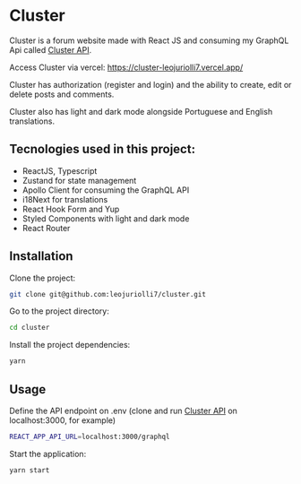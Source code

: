 # Cluster

Cluster is a forum website made with React JS and consuming my GraphQL Api called <a href="https://github.com/leojuriolli7/cluster-api">Cluster API</a>.

Access Cluster via vercel: https://cluster-leojuriolli7.vercel.app/


Cluster has authorization (register and login) and the ability to create, edit or delete posts and comments.

Cluster also has light and dark mode alongside Portuguese and English translations.

## Tecnologies used in this project:

- ReactJS, Typescript
- Zustand for state management
- Apollo Client for consuming the GraphQL API
- i18Next for translations
- React Hook Form and Yup
- Styled Components with light and dark mode
- React Router

## Installation
Clone the project:

```bash
git clone git@github.com:leojuriolli7/cluster.git
```

Go to the project directory:

```bash
cd cluster
```

Install the project dependencies:

```bash
yarn
```

## Usage
Define the API endpoint on .env (clone and run <a href="https://github.com/leojuriolli7/cluster-api">Cluster API</a> on localhost:3000, for example)
```bash
REACT_APP_API_URL=localhost:3000/graphql
```


Start the application:

```bash
yarn start
```
